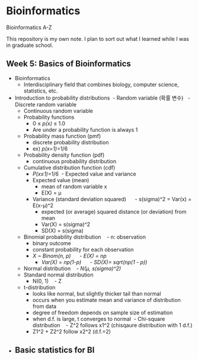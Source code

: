 # Bioinformatics
Bioinformatics A-Z

This repository is my own note.
I plan to sort out what I learned while I was in graduate school.

## Week 5: Basics of Bioinformatics
- Bioinformatics
  - Interdisciplinary field that combines biology, computer science, statistics, etc.
- Introduction to probability distributions
  - Random variable (확률 변수)
    - Discrete random variable
    - Continuous random variable
  - Probability functions
    - 0 ≤ *p(x)* ≤ 1.0
    - Are under a probability function is always 1
  - Probability mass function (pmf)
    - discrete probability distribution
    - ex) *p(x=1)*=1/6
  - Probability density function (pdf)
    - continuous probability distribution
  - Cumulative distribution function (cdf)
    - *P(x≤1)*=1/6
  - Expected value and variance
    - Expected value (mean)
      - mean of random variable x
      - E(X) = µ
    - Variance (standard deviation squared)
      - s(sigma)^2 = Var(x) = E(x-µ)^2 
      - expected (or average) squared distance (or deviation) from mean
      - Var(X) = s(sigma)^2
      - SD(X) = s(sigma)
  - Binomial probability distribution
    - n: observation
    - binary outcome
    - constant probability for each observation 
    - *X ~ Binom(n, p)*
      - *E(X) = np*
      - *Var(X) = np(1-p)*
      - *SD(X)= sqrt(np(1 - p))*
  - Normal distribution
    - *N(µ, s(sigma)^2)*
  - Standard normal distribution
    - N(0, 1)
    - Z
  - t-distribution
    - looks like normal, but slightly thicker tail than normal
    - occurs when you estimate mean and variance of distribution from data
    - degree of freedom depends on sample size of estimation
    - when d.f. is large, t converges to normal
  - Chi-square distribution
    - Z^2 follows x1^2 (chisqaure distribution with 1 d.f.)
    - Z1^2 + Z2^2 follow x2^2 (d.f.=2)
- Basic statistics for BI
  - 
